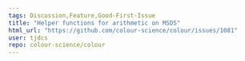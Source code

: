```yaml
---
tags: Discussion,Feature,Good-First-Issue
title: "Helper functions for arithmetic on MSDS"
html_url: "https://github.com/colour-science/colour/issues/1081"
user: tjdcs
repo: colour-science/colour
---
```


